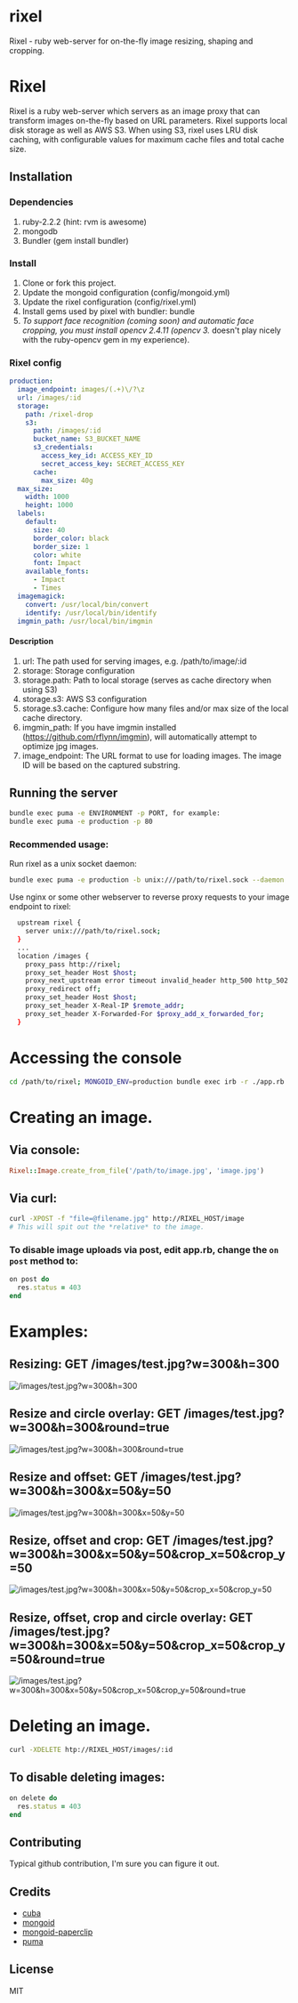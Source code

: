 # rixel
Rixel - ruby web-server for on-the-fly image resizing, shaping and cropping.

# Rixel
Rixel is a ruby web-server which servers as an image proxy that can transform images on-the-fly based on URL parameters.  Rixel supports local disk storage as well as AWS S3.  When using S3, rixel uses LRU disk caching, with configurable values for maximum cache files and total cache size.

## Installation

### Dependencies
1. ruby-2.2.2 (hint: rvm is awesome)
2. mongodb
3. Bundler (gem install bundler)

### Install
1. Clone or fork this project.
2. Update the mongoid configuration (config/mongoid.yml)
3. Update the rixel configuration (config/rixel.yml)
4. Install gems used by pixel with bundler: bundle
5. *To support face recognition (coming soon) and automatic face cropping, you must install opencv 2.4.11 (opencv 3.* doesn't play nicely with the ruby-opencv gem in my experience).

### Rixel config
```yaml
production:
  image_endpoint: images/(.+)\/?\z
  url: /images/:id
  storage:
    path: /rixel-drop
    s3:
      path: /images/:id
      bucket_name: S3_BUCKET_NAME
      s3_credentials:
        access_key_id: ACCESS_KEY_ID
        secret_access_key: SECRET_ACCESS_KEY
      cache:
        max_size: 40g
  max_size:
    width: 1000
    height: 1000
  labels:
    default:
      size: 40
      border_color: black
      border_size: 1
      color: white
      font: Impact
    available_fonts:
      - Impact
      - Times
  imagemagick:
    convert: /usr/local/bin/convert
    identify: /usr/local/bin/identify
  imgmin_path: /usr/local/bin/imgmin
```
#### Description
1. url: The path used for serving images, e.g. /path/to/image/:id
2. storage: Storage configuration
3. storage.path: Path to local storage (serves as cache directory when using S3)
4. storage.s3: AWS S3 configuration
5. storage.s3.cache: Configure how many files and/or max size of the local cache directory.
6. imgmin_path: If you have imgmin installed (https://github.com/rflynn/imgmin), will automatically attempt to optimize jpg images.
7. image_endpoint: The URL format to use for loading images.  The image ID will be based on the captured substring.

## Running the server
```bash
bundle exec puma -e ENVIRONMENT -p PORT, for example:
bundle exec puma -e production -p 80
```
### Recommended usage:
Run rixel as a unix socket daemon:
```bash
bundle exec puma -e production -b unix:///path/to/rixel.sock --daemon
```
Use nginx or some other webserver to reverse proxy requests to your image endpoint to rixel:
```bash
  upstream rixel {
    server unix:///path/to/rixel.sock;
  }
  ...
  location /images {
    proxy_pass http://rixel;
    proxy_set_header Host $host;
    proxy_next_upstream error timeout invalid_header http_500 http_502 http_503 http_504;
    proxy_redirect off;
    proxy_set_header Host $host;
    proxy_set_header X-Real-IP $remote_addr;
    proxy_set_header X-Forwarded-For $proxy_add_x_forwarded_for;
  }
```

# Accessing the console
```bash
cd /path/to/rixel; MONGOID_ENV=production bundle exec irb -r ./app.rb
```

# Creating an image.
## Via console:
```ruby
Rixel::Image.create_from_file('/path/to/image.jpg', 'image.jpg')
```
## Via curl:
```bash
curl -XPOST -f "file=@filename.jpg" http://RIXEL_HOST/image
# This will spit out the *relative* to the image.
```
### To disable image uploads via post, edit app.rb, change the `on post` method to:
```ruby
on post do
  res.status = 403
end
```

# Examples:
## Resizing: GET /images/test.jpg?w=300&h=300
![/images/test.jpg?w=300&h=300](https://github.com/jondurbin/rixel/raw/master/examples/resize.jpg)
## Resize and circle overlay: GET /images/test.jpg?w=300&h=300&round=true
![/images/test.jpg?w=300&h=300&round=true](https://github.com/jondurbin/rixel/raw/master/examples/resize_round.png)
## Resize and offset: GET /images/test.jpg?w=300&h=300&x=50&y=50
![/images/test.jpg?w=300&h=300&x=50&y=50](https://github.com/jondurbin/rixel/raw/master/examples/resize_offset.jpg)
## Resize, offset and crop: GET /images/test.jpg?w=300&h=300&x=50&y=50&crop_x=50&crop_y=50
![/images/test.jpg?w=300&h=300&x=50&y=50&crop_x=50&crop_y=50](https://github.com/jondurbin/rixel/raw/master/examples/resize_offset_crop.jpg)
## Resize, offset, crop and circle overlay: GET /images/test.jpg?w=300&h=300&x=50&y=50&crop_x=50&crop_y=50&round=true
![/images/test.jpg?w=300&h=300&x=50&y=50&crop_x=50&crop_y=50&round=true](https://github.com/jondurbin/rixel/raw/master/examples/resize_offset_crop_round.jpg)

# Deleting an image.
```bash
curl -XDELETE htp://RIXEL_HOST/images/:id
```
## To disable deleting images:
```ruby
on delete do
  res.status = 403
end
```

## Contributing
Typical github contribution, I'm sure you can figure it out.

## Credits
* [cuba](https://github.com/soveran/cuba)
* [mongoid](https://github.com/mongoid/mongoid)
* [mongoid-paperclip](https://github.com/meskyanichi/mongoid-paperclip)
* [puma](https://github.com/puma/puma)

## License
MIT
